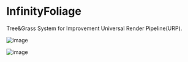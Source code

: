 # InfinityFoliage
Tree&amp;Grass System for Improvement Universal Render Pipeline(URP).

![image](https://user-images.githubusercontent.com/12471727/170739620-cec7a445-9f88-4500-b5d1-e70594a5cd45.png)

![image](https://user-images.githubusercontent.com/12471727/170739626-f4dc9af8-54f8-405a-b4b5-777e99b8eea7.png)

